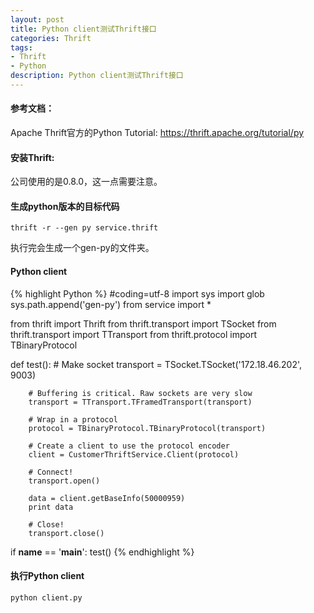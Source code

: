 ```yaml
---
layout: post
title: Python client测试Thrift接口
categories: Thrift
tags:
- Thrift
- Python
description: Python client测试Thrift接口
---
```


#### 参考文档：
Apache Thrift官方的Python Tutorial: https://thrift.apache.org/tutorial/py

#### 安装Thrift:
公司使用的是0.8.0，这一点需要注意。

#### 生成python版本的目标代码

`thrift -r --gen py service.thrift`

执行完会生成一个gen-py的文件夹。

#### Python client

{% highlight Python %}
#coding=utf-8
import sys
import glob
sys.path.append('gen-py')
from service import *
 
from thrift import Thrift
from thrift.transport import TSocket
from thrift.transport import TTransport
from thrift.protocol import TBinaryProtocol
 
def test():
        # Make socket
        transport = TSocket.TSocket('172.18.46.202', 9003)
 
        # Buffering is critical. Raw sockets are very slow
        transport = TTransport.TFramedTransport(transport)
 
        # Wrap in a protocol
        protocol = TBinaryProtocol.TBinaryProtocol(transport)
 
        # Create a client to use the protocol encoder
        client = CustomerThriftService.Client(protocol)
 
        # Connect!
        transport.open()
 
        data = client.getBaseInfo(50000959)
        print data
 
        # Close!
        transport.close()
 
if __name__ == '__main__':
    test()
{% endhighlight %}

#### 执行Python client
`python client.py`
